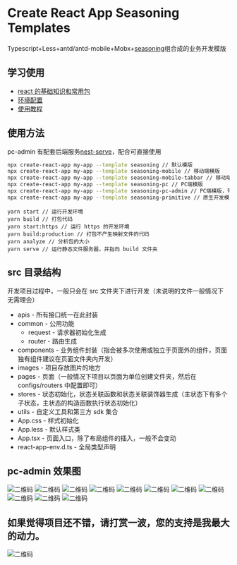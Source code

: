 # Create React App Seasoning Templates

Typescript+Less+antd/antd-mobile+Mobx+[seasoning](https://github.com/dyb881/seasoning)组合成的业务开发模版

## 学习使用

- [react 的基础知识和常用包](https://github.com/dyb881/recommended)
- [环境配置](https://www.yuque.com/xiangbudaowojingran/web/vx6qpl)
- [使用教程](https://www.yuque.com/xiangbudaowojingran/web/dqq25f)

## 使用方法

pc-admin 有配套后端服务[nest-serve](https://github.com/dyb881/nest-serve)，配合可直接使用

```sh
npx create-react-app my-app --template seasoning // 默认模版
npx create-react-app my-app --template seasoning-mobile // 移动端模版
npx create-react-app my-app --template seasoning-mobile-tabbar // 移动端模版，带上 tabbar
npx create-react-app my-app --template seasoning-pc // PC端模版
npx create-react-app my-app --template seasoning-pc-admin // PC端模版，带权限控制的管理后台模版
npx create-react-app my-app --template seasoning-primitive // 原生开发模版
```

```
yarn start // 运行开发环境
yarn build // 打包代码
yarn start:https // 运行 https 的开发环境
yarn build:production // 打包不产生映射文件的代码
yarn analyze // 分析包的大小
yarn serve // 运行静态文件服务器，并指向 build 文件夹
```

## src 目录结构

开发项目过程中，一般只会在 src 文件夹下进行开发（未说明的文件一般情况下无需理会）

- apis - 所有接口统一在此封装
- common - 公用功能
  - request - 请求器初始化生成
  - router - 路由生成
- components - 业务组件封装（指会被多次使用或独立于页面外的组件，页面独有组件建议在页面文件夹内开发）
- images - 项目存放图片的地方
- pages - 页面（一般情况下项目以页面为单位创建文件夹，然后在 configs/routers 中配置即可）
- stores - 状态初始化，状态关联函数和状态关联装饰器生成（主状态下有多个子状态，主状态的构造函数执行状态初始化）
- utils - 自定义工具和第三方 sdk 集合
- App.css - 样式初始化
- App.less - 默认样式类
- App.tsx - 页面入口，除了布局组件的插入，一般不会变动
- react-app-env.d.ts - 全局类型声明

## pc-admin 效果图

![二维码](https://bittyshow-files.oss-cn-guangzhou.aliyuncs.com/github/nest-serve-1.png?v=1)
![二维码](https://bittyshow-files.oss-cn-guangzhou.aliyuncs.com/github/nest-serve-2.png?v=1)
![二维码](https://bittyshow-files.oss-cn-guangzhou.aliyuncs.com/github/nest-serve-3.png?v=1)
![二维码](https://bittyshow-files.oss-cn-guangzhou.aliyuncs.com/github/nest-serve-4.png?v=1)
![二维码](https://bittyshow-files.oss-cn-guangzhou.aliyuncs.com/github/nest-serve-5.png?v=1)
![二维码](https://bittyshow-files.oss-cn-guangzhou.aliyuncs.com/github/nest-serve-6.png?v=1)
![二维码](https://bittyshow-files.oss-cn-guangzhou.aliyuncs.com/github/nest-serve-7.png?v=1)
![二维码](https://bittyshow-files.oss-cn-guangzhou.aliyuncs.com/github/nest-serve-8.png?v=1)
![二维码](https://bittyshow-files.oss-cn-guangzhou.aliyuncs.com/github/nest-serve-9.png?v=1)
![二维码](https://bittyshow-files.oss-cn-guangzhou.aliyuncs.com/github/nest-serve-10.png?v=1)
![二维码](https://bittyshow-files.oss-cn-guangzhou.aliyuncs.com/github/nest-serve-11.png?v=1)

## 如果觉得项目还不错，请打赏一波，您的支持是我最大的动力。

![二维码](https://bittyshow-files.oss-cn-guangzhou.aliyuncs.com/pay.png)
